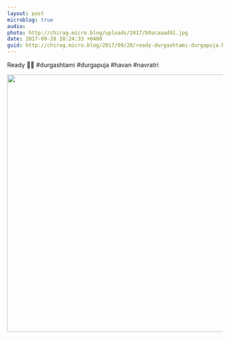 ```yaml
---
layout: post
microblog: true
audio: 
photo: http://chirag.micro.blog/uploads/2017/b9acaaad91.jpg
date: 2017-09-28 10:24:33 +0400
guid: http://chirag.micro.blog/2017/09/28/ready-durgashtami-durgapuja.html
---
```

Ready 🙏🏼 #durgashtami #durgapuja #havan #navratri

<img src="http://chirag.micro.blog/uploads/2017/b9acaaad91.jpg" width="600" height="600" />
